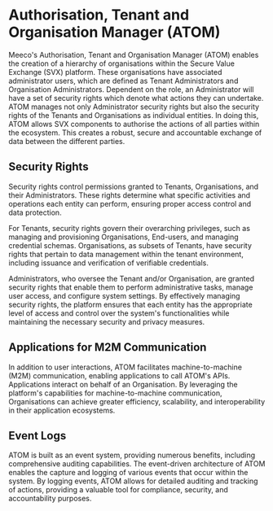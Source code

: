 # Authorisation, Tenant and Organisation Manager (ATOM)

Meeco's Authorisation, Tenant and Organisation Manager (ATOM) enables the creation of a hierarchy of organisations within the Secure Value Exchange (SVX) platform. These organisations have associated administrator users, which are defined as Tenant Administrators and Organisation Administrators. Dependent on the role, an Administrator will have a set of security rights which denote what actions they can undertake. ATOM manages not only Administrator security rights but also the security rights of the Tenants and Organisations as individual entities. In doing this, ATOM allows SVX components to authorise the actions of all parties within the ecosystem. This creates a robust, secure and accountable exchange of data between the different parties.

## Security Rights

Security rights control permissions granted to Tenants, Organisations, and their Administrators. These rights determine what specific activities and operations each entity can perform, ensuring proper access control and data protection.

For Tenants, security rights govern their overarching privileges, such as managing and provisioning Organisations, End-users, and managing credential schemas. Organisations, as subsets of Tenants, have security rights that pertain to data management within the tenant environment, including issuance and verification of verifiable credentials.

Administrators, who oversee the Tenant and/or Organisation, are granted security rights that enable them to perform administrative tasks, manage user access, and configure system settings. By effectively managing security rights, the platform ensures that each entity has the appropriate level of access and control over the system's functionalities while maintaining the necessary security and privacy measures.

## Applications for M2M Communication

In addition to user interactions, ATOM facilitates machine-to-machine (M2M) communication, enabling applications to call ATOM's APIs. Applications interact on behalf of an Organisation. By leveraging the platform's capabilities for machine-to-machine communication, Organisations can achieve greater efficiency, scalability, and interoperability in their application ecosystems.

## Event Logs

ATOM is built as an event system, providing numerous benefits, including comprehensive auditing capabilities. The event-driven architecture of ATOM enables the capture and logging of various events that occur within the system. By logging events, ATOM allows for detailed auditing and tracking of actions, providing a valuable tool for compliance, security, and accountability purposes.
